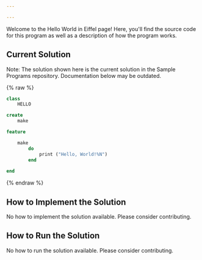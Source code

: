 ```yaml
---

---
```


Welcome to the Hello World in Eiffel page! Here, you'll find the source code for this program as well as a description of how the program works.

## Current Solution

Note: The solution shown here is the current solution in the Sample Programs repository. Documentation below may be outdated.

{% raw %}

```Eiffel
class 
    HELLO

create
    make

feature

    make
        do 
            print ("Hello, World!%N") 
        end
        
end

```

{% endraw %}

## How to Implement the Solution

No how to implement the solution available. Please consider contributing.

## How to Run the Solution

No how to run the solution available. Please consider contributing.